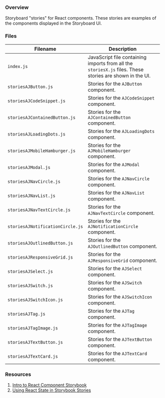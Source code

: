 ### Overview

Storyboard "stories" for React components.  These stories are examples of the components displayed in the Storyboard UI.

### Files

| Filename                         | Description                                                                                               |
|----------------------------------|-----------------------------------------------------------------------------------------------------------|
| `index.js`                       | JavaScript file containing imports from all the `storiesX.js` files.  These stories are shown in the UI.  |
| `storiesAJButton.js`             | Stories for the `AJButton` component.                                                                     |
| `storiesAJCodeSnippet.js`        | Stories for the `AJCodeSnippet` component.                                                                |
| `storiesAJContainedButton.js`    | Stories for the `AJContainedButton` component.                                                            |
| `storiesAJLoadingDots.js`        | Stories for the `AJLoadingDots` component.                                                                |
| `storiesAJMobileHamburger.js`    | Stories for the `AJMobileHamburger` component.                                                            |
| `storiesAJModal.js`              | Stories for the `AJModal` component.                                                                      |
| `storiesAJNavCircle.js`          | Stories for the `AJNavCircle` component.                                                                  |
| `storiesAJNavList.js`            | Stories for the `AJNavList` component.                                                                    |
| `storiesAJNavTextCircle.js`      | Stories for the `AJNavTextCircle` component.                                                              |
| `storiesAJNotificationCircle.js` | Stories for the `AJNotificationCircle` component.                                                         |
| `storiesAJOutlinedButton.js`     | Stories for the `AJOutlinedButton` component.                                                             |
| `storiesAJResponsiveGrid.js`     | Stories for the `AJResponsiveGrid` component.                                                             |
| `storiesAJSelect.js`             | Stories for the `AJSelect` component.                                                                     |
| `storiesAJSwitch.js`             | Stories for the `AJSwitch` component.                                                                     |
| `storiesAJSwitchIcon.js`         | Stories for the `AJSwitchIcon` component.                                                                 |
| `storiesAJTag.js`                | Stories for the `AJTag` component.                                                                        |
| `storiesAJTagImage.js`           | Stories for the `AJTagImage` component.                                                                   |
| `storiesAJTextButton.js`         | Stories for the `AJTextButton` component.                                                                 |
| `storiesAJTextCard.js`           | Stories for the `AJTextCard` component.                                                                   |

### Resources

1) [Intro to React Component Storybook](https://scotch.io/tutorials/building-a-ui-component-with-react-and-storybook)
2) [Using React State in Storybook Stories](https://levelup.gitconnected.com/adding-state-to-storybook-in-react-c6744fda25b4)
